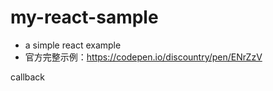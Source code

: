 # my-react-sample
- a simple react example
- 官方完整示例：https://codepen.io/discountry/pen/ENrZzV

callback